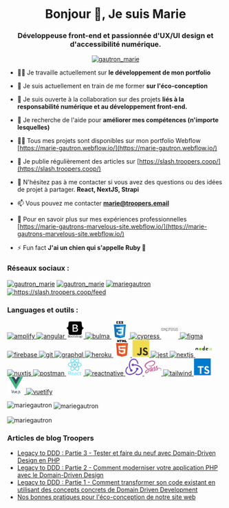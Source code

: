 <h1 align="center">Bonjour 👋, Je suis Marie</h1>
<h3 align="center">Développeuse front-end et passionnée d'UX/UI design et d'accessibilité numérique.</h3>

<!-- <p align="left"> <a href="https://github.com/ryo-ma/github-profile-trophy"><img src="https://github-profile-trophy.vercel.app/?username=mariegautron" alt="mariegautron" /></a> </p> -->

<p align="center"> <a href="https://twitter.com/gautron_marie" target="blank"><img src="https://img.shields.io/twitter/follow/gautron_marie?logo=twitter&style=for-the-badge" alt="gautron_marie" /></a> </p>

- 👩‍💻 Je travaille actuellement sur **le développement de mon portfolio**

- 🌱 Je suis actuellement en train de me former **sur l'éco-conception**

- 👯 Je suis ouverte à la collaboration sur des projets **liés à la responsabilité numérique et au développement front-end.**

- 🤝 Je recherche de l'aide pour **améliorer mes compétences (n'importe lesquelles)**

- 👨‍💻 Tous mes projets sont disponibles sur mon portfolio Webflow [https://marie-gautron.webflow.io/](https://marie-gautron.webflow.io/)

- 📝 Je publie régulièrement des articles sur [https://slash.troopers.coop/](https://slash.troopers.coop/)

- 💬 N'hésitez pas à me contacter si vous avez des questions ou des idées de projet à partager. **React, NextJS, Strapi**

- 📫 Vous pouvez me contacter **marie@troopers.email**

- 📄 Pour en savoir plus sur mes expériences professionnelles [https://marie-gautrons-marvelous-site.webflow.io/](https://marie-gautrons-marvelous-site.webflow.io/)

- ⚡ Fun fact **J'ai un chien qui s'appelle Ruby 🦮**

<h3 align="left">Réseaux sociaux :</h3>
<p align="left">
<a href="https://dev.to/gautron_marie" target="blank"><img align="center" src="https://raw.githubusercontent.com/rahuldkjain/github-profile-readme-generator/master/src/images/icons/Social/devto.svg" alt="gautron_marie" height="30" width="40" /></a>
<a href="https://twitter.com/gautron_marie" target="blank"><img align="center" src="https://raw.githubusercontent.com/rahuldkjain/github-profile-readme-generator/master/src/images/icons/Social/twitter.svg" alt="gautron_marie" height="30" width="40" /></a>
<a href="https://linkedin.com/in/mariegautron" target="blank"><img align="center" src="https://raw.githubusercontent.com/rahuldkjain/github-profile-readme-generator/master/src/images/icons/Social/linked-in-alt.svg" alt="mariegautron" height="30" width="40" /></a>
<a href="/https://slash.troopers.coop/feed" target="blank"><img align="center" src="https://raw.githubusercontent.com/rahuldkjain/github-profile-readme-generator/master/src/images/icons/Social/rss.svg" alt="https://slash.troopers.coop/feed" height="30" width="40" /></a>
</p>

<h3 align="left">Languages et outils :</h3>
<p align="left"> <a href="https://aws.amazon.com/amplify/" target="_blank" rel="noreferrer"> <img src="https://docs.amplify.aws/assets/logo-dark.svg" alt="amplify" width="40" height="40"/> </a> <a href="https://angular.io" target="_blank" rel="noreferrer"> <img src="https://angular.io/assets/images/logos/angular/angular.svg" alt="angular" width="40" height="40"/> </a> <a href="https://getbootstrap.com" target="_blank" rel="noreferrer"> <img src="https://raw.githubusercontent.com/devicons/devicon/master/icons/bootstrap/bootstrap-plain-wordmark.svg" alt="bootstrap" width="40" height="40"/> </a> <a href="https://bulma.io/" target="_blank" rel="noreferrer"> <img src="https://raw.githubusercontent.com/gilbarbara/logos/804dc257b59e144eaca5bc6ffd16949752c6f789/logos/bulma.svg" alt="bulma" width="40" height="40"/> </a> <a href="https://www.w3schools.com/css/" target="_blank" rel="noreferrer"> <img src="https://raw.githubusercontent.com/devicons/devicon/master/icons/css3/css3-original-wordmark.svg" alt="css3" width="40" height="40"/> </a> <a href="https://www.cypress.io" target="_blank" rel="noreferrer"> <img src="https://raw.githubusercontent.com/simple-icons/simple-icons/6e46ec1fc23b60c8fd0d2f2ff46db82e16dbd75f/icons/cypress.svg" alt="cypress" width="40" height="40"/> </a> <a href="https://expressjs.com" target="_blank" rel="noreferrer"> <img src="https://raw.githubusercontent.com/devicons/devicon/master/icons/express/express-original-wordmark.svg" alt="express" width="40" height="40"/> </a> <a href="https://www.figma.com/" target="_blank" rel="noreferrer"> <img src="https://www.vectorlogo.zone/logos/figma/figma-icon.svg" alt="figma" width="40" height="40"/> </a> <a href="https://firebase.google.com/" target="_blank" rel="noreferrer"> <img src="https://www.vectorlogo.zone/logos/firebase/firebase-icon.svg" alt="firebase" width="40" height="40"/> </a> <a href="https://git-scm.com/" target="_blank" rel="noreferrer"> <img src="https://www.vectorlogo.zone/logos/git-scm/git-scm-icon.svg" alt="git" width="40" height="40"/> </a> <a href="https://graphql.org" target="_blank" rel="noreferrer"> <img src="https://www.vectorlogo.zone/logos/graphql/graphql-icon.svg" alt="graphql" width="40" height="40"/> </a> <a href="https://heroku.com" target="_blank" rel="noreferrer"> <img src="https://www.vectorlogo.zone/logos/heroku/heroku-icon.svg" alt="heroku" width="40" height="40"/> </a> <a href="https://www.w3.org/html/" target="_blank" rel="noreferrer"> <img src="https://raw.githubusercontent.com/devicons/devicon/master/icons/html5/html5-original-wordmark.svg" alt="html5" width="40" height="40"/> </a> <a href="https://developer.mozilla.org/en-US/docs/Web/JavaScript" target="_blank" rel="noreferrer"> <img src="https://raw.githubusercontent.com/devicons/devicon/master/icons/javascript/javascript-original.svg" alt="javascript" width="40" height="40"/> </a> <a href="https://jestjs.io" target="_blank" rel="noreferrer"> <img src="https://www.vectorlogo.zone/logos/jestjsio/jestjsio-icon.svg" alt="jest" width="40" height="40"/> </a> <a href="https://nextjs.org/" target="_blank" rel="noreferrer"> <img src="https://cdn.worldvectorlogo.com/logos/nextjs-2.svg" alt="nextjs" width="40" height="40"/> </a> <a href="https://nodejs.org" target="_blank" rel="noreferrer"> <img src="https://raw.githubusercontent.com/devicons/devicon/master/icons/nodejs/nodejs-original-wordmark.svg" alt="nodejs" width="40" height="40"/> </a> <a href="https://nuxtjs.org/" target="_blank" rel="noreferrer"> <img src="https://www.vectorlogo.zone/logos/nuxtjs/nuxtjs-icon.svg" alt="nuxtjs" width="40" height="40"/> </a> <a href="https://postman.com" target="_blank" rel="noreferrer"> <img src="https://www.vectorlogo.zone/logos/getpostman/getpostman-icon.svg" alt="postman" width="40" height="40"/> </a> <a href="https://reactjs.org/" target="_blank" rel="noreferrer"> <img src="https://raw.githubusercontent.com/devicons/devicon/master/icons/react/react-original-wordmark.svg" alt="react" width="40" height="40"/> </a> <a href="https://reactnative.dev/" target="_blank" rel="noreferrer"> <img src="https://reactnative.dev/img/header_logo.svg" alt="reactnative" width="40" height="40"/> </a> <a href="https://redux.js.org" target="_blank" rel="noreferrer"> <img src="https://raw.githubusercontent.com/devicons/devicon/master/icons/redux/redux-original.svg" alt="redux" width="40" height="40"/> </a> <a href="https://sass-lang.com" target="_blank" rel="noreferrer"> <img src="https://raw.githubusercontent.com/devicons/devicon/master/icons/sass/sass-original.svg" alt="sass" width="40" height="40"/> </a> <a href="https://tailwindcss.com/" target="_blank" rel="noreferrer"> <img src="https://www.vectorlogo.zone/logos/tailwindcss/tailwindcss-icon.svg" alt="tailwind" width="40" height="40"/> </a> <a href="https://www.typescriptlang.org/" target="_blank" rel="noreferrer"> <img src="https://raw.githubusercontent.com/devicons/devicon/master/icons/typescript/typescript-original.svg" alt="typescript" width="40" height="40"/> </a> <a href="https://vuejs.org/" target="_blank" rel="noreferrer"> <img src="https://raw.githubusercontent.com/devicons/devicon/master/icons/vuejs/vuejs-original-wordmark.svg" alt="vuejs" width="40" height="40"/> </a> <a href="https://vuetifyjs.com/en/" target="_blank" rel="noreferrer"> <img src="https://bestofjs.org/logos/vuetify.svg" alt="vuetify" width="40" height="40"/> </a> </p>

<p><img align="left" src="https://github-readme-stats.vercel.app/api/top-langs?username=mariegautron&show_icons=true&locale=en&layout=compact" alt="mariegautron" /></p>

<p>&nbsp;<img align="center" src="https://github-readme-stats.vercel.app/api?username=mariegautron&show_icons=true&locale=en" alt="mariegautron" /></p>

<p><img align="center" src="https://github-readme-streak-stats.herokuapp.com/?user=mariegautron&" alt="mariegautron" /></p>


### Articles de blog Troopers
<!-- BLOG-POST-LIST:START -->
- [Legacy to DDD : Partie 3 - Tester et faire du neuf avec Domain-Driven Design en PHP](https://slash.troopers.coop/article/legacy-to-ddd-partie-3-tester-moderniser-application-php-domain-driven-design)
- [Legacy to DDD : Partie 2 - Comment moderniser votre application PHP avec le Domain-Driven Design](https://slash.troopers.coop/article/legacy-to-ddd-partie-2-moderniser-application-php-domain-driven-design)
- [Legacy to DDD : Partie 1 - Comment transformer son code existant en utilisant des concepts concrets de Domain Driven Development](https://slash.troopers.coop/article/legacy-to-ddd-du-concret-partie-1)
- [Nos bonnes pratiques pour l&#39;éco-conception de notre site web](https://slash.troopers.coop/article/bonnes-pratiques-pour-leco-conception-de-notre-site-web)
<!-- BLOG-POST-LIST:END -->
